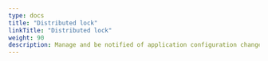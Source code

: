 ```yaml
---
type: docs
title: "Distributed lock"
linkTitle: "Distributed lock"
weight: 90
description: Manage and be notified of application configuration changes
---
```

